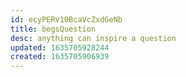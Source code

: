 ```yaml
---
id: ecyPERv10BcaVcZxdGeNb
title: begsQuestion
desc: anything can inspire a question
updated: 1635705928244
created: 1635705906939
---
```


